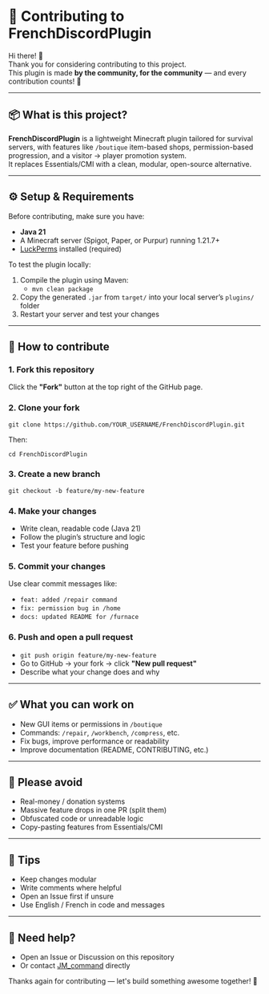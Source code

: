 # 👥 Contributing to FrenchDiscordPlugin

Hi there! 👋  
Thank you for considering contributing to this project.  
This plugin is made **by the community, for the community** — and every contribution counts! 💜

---

## 📦 What is this project?

**FrenchDiscordPlugin** is a lightweight Minecraft plugin tailored for survival servers, with features like `/boutique` item-based shops, permission-based progression, and a visitor → player promotion system.  
It replaces Essentials/CMI with a clean, modular, open-source alternative.

---

## ⚙️ Setup & Requirements

Before contributing, make sure you have:

- **Java 21**
- A Minecraft server (Spigot, Paper, or Purpur) running 1.21.7+
- [LuckPerms](https://luckperms.net/) installed (required)

To test the plugin locally:

1. Compile the plugin using Maven:
   - `mvn clean package`
2. Copy the generated `.jar` from `target/` into your local server’s `plugins/` folder
3. Restart your server and test your changes

---

## 🚀 How to contribute

### 1. Fork this repository

Click the **"Fork"** button at the top right of the GitHub page.

### 2. Clone your fork

`git clone https://github.com/YOUR_USERNAME/FrenchDiscordPlugin.git`

Then:

`cd FrenchDiscordPlugin`

### 3. Create a new branch

`git checkout -b feature/my-new-feature`

### 4. Make your changes

- Write clean, readable code (Java 21)
- Follow the plugin’s structure and logic
- Test your feature before pushing

### 5. Commit your changes

Use clear commit messages like:

- `feat: added /repair command`
- `fix: permission bug in /home`
- `docs: updated README for /furnace`

### 6. Push and open a pull request

- `git push origin feature/my-new-feature`
- Go to GitHub → your fork → click **"New pull request"**
- Describe what your change does and why

---

## ✅ What you can work on

- New GUI items or permissions in `/boutique`
- Commands: `/repair`, `/workbench`, `/compress`, etc.
- Fix bugs, improve performance or readability
- Improve documentation (README, CONTRIBUTING, etc.)

---

## 🚫 Please avoid

- Real-money / donation systems
- Massive feature drops in one PR (split them)
- Obfuscated code or unreadable logic
- Copy-pasting features from Essentials/CMI

---

## 🧠 Tips

- Keep changes modular
- Write comments where helpful
- Open an Issue first if unsure
- Use English / French in code and messages

---

## 💬 Need help?

- Open an Issue or Discussion on this repository
- Or contact [JM_command](https://github.com/JM-command) directly

Thanks again for contributing — let's build something awesome together! 🧡
